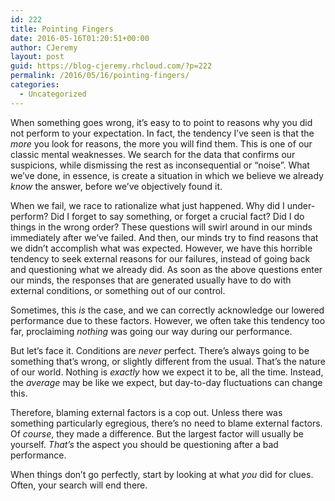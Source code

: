 ```yaml
---
id: 222
title: Pointing Fingers
date: 2016-05-16T01:20:51+00:00
author: CJeremy
layout: post
guid: https://blog-cjeremy.rhcloud.com/?p=222
permalink: /2016/05/16/pointing-fingers/
categories:
  - Uncategorized
---
```

When something goes wrong, it&#8217;s easy to to point to reasons why you did not perform to your expectation. In fact, the tendency I&#8217;ve seen is that the _more_ you look for reasons, the more you will find them. This is one of our classic mental weaknesses. We search for the data that confirms our suspicions, while dismissing the rest as inconsequential or &#8220;noise&#8221;. What we&#8217;ve done, in essence, is create a situation in which we believe we already _know_ the answer, before we&#8217;ve objectively found it.

When we fail, we race to rationalize what just happened. Why did I under-perform? Did I forget to say something, or forget a crucial fact? Did I do things in the wrong order? These questions will swirl around in our minds immediately after we&#8217;ve failed. And then, our minds try to find reasons that we didn&#8217;t accomplish what was expected. However, we have this horrible tendency to seek external reasons for our failures, instead of going back and questioning what we already did. As soon as the above questions enter our minds, the responses that are generated usually have to do with external conditions, or something out of our control.

Sometimes, this _is_ the case, and we can correctly acknowledge our lowered performance due to these factors. However, we often take this tendency too far, proclaiming _nothing_ was going our way during our performance.

But let&#8217;s face it. Conditions are _never_ perfect. There&#8217;s always going to be something that&#8217;s wrong, or slightly different from the usual. That&#8217;s the nature of our world. Nothing is _exactly_ how we expect it to be, all the time. Instead, the _average_ may be like we expect, but day-to-day fluctuations can change this.

Therefore, blaming external factors is a cop out. Unless there was something particularly egregious, there&#8217;s no need to blame external factors. Of _course_, they made a difference. But the largest factor will usually be yourself. _That&#8217;s_ the aspect you should be questioning after a bad performance.

When things don&#8217;t go perfectly, start by looking at what _you_ did for clues. Often, your search will end there.